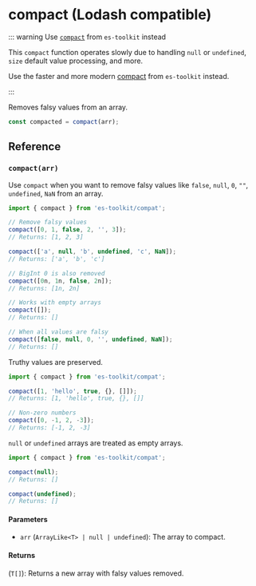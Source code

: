 # compact (Lodash compatible)

::: warning Use [`compact`](../../array/compact.md) from `es-toolkit` instead

This `compact` function operates slowly due to handling `null` or `undefined`, `size` default value processing, and more.

Use the faster and more modern [compact](../../array/compact.md) from `es-toolkit` instead.

:::

Removes falsy values from an array.

```typescript
const compacted = compact(arr);
```

## Reference

### `compact(arr)`

Use `compact` when you want to remove falsy values like `false`, `null`, `0`, `""`, `undefined`, `NaN` from an array.

```typescript
import { compact } from 'es-toolkit/compat';

// Remove falsy values
compact([0, 1, false, 2, '', 3]);
// Returns: [1, 2, 3]

compact(['a', null, 'b', undefined, 'c', NaN]);
// Returns: ['a', 'b', 'c']

// BigInt 0 is also removed
compact([0n, 1n, false, 2n]);
// Returns: [1n, 2n]

// Works with empty arrays
compact([]);
// Returns: []

// When all values are falsy
compact([false, null, 0, '', undefined, NaN]);
// Returns: []
```

Truthy values are preserved.

```typescript
import { compact } from 'es-toolkit/compat';

compact([1, 'hello', true, {}, []]);
// Returns: [1, 'hello', true, {}, []]

// Non-zero numbers
compact([0, -1, 2, -3]);
// Returns: [-1, 2, -3]
```

`null` or `undefined` arrays are treated as empty arrays.

```typescript
import { compact } from 'es-toolkit/compat';

compact(null);
// Returns: []

compact(undefined);
// Returns: []
```

#### Parameters

- `arr` (`ArrayLike<T> | null | undefined`): The array to compact.

#### Returns

(`T[]`): Returns a new array with falsy values removed.
